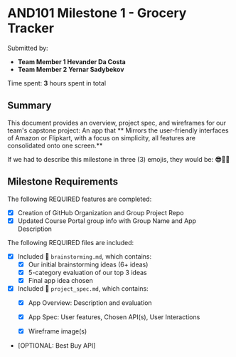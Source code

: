 <!-- (This is a comment) INSTRUCTIONS: Go through this page and fill out any **bolded** entries with their correct values.-->

# AND101 Milestone 1 - **Grocery Tracker**

Submitted by:
- **Team Member 1 Hevander Da Costa**
- **Team Member 2 Yernar Sadybekov**


Time spent: **3** hours spent in total

## Summary

This document provides an overview, project spec, and wireframes for our team's capstone project: An app that ** Mirrors the user-friendly interfaces of Amazon or Flipkart, with a focus on simplicity, all features are consolidated onto one screen.**

If we had to describe this milestone in three (3) emojis, they would be: **😎🫡🤠**

## Milestone Requirements

<!-- Please be sure to change the [ ] to [x] for any features you completed.  If a feature is not checked [x], you might miss the points for that item! -->

The following REQUIRED features are completed:

- [x] Creation of GitHub Organization and Group Project Repo
- [x] Updated Course Portal group info with Group Name and App Description

The following REQUIRED files are included:

- [x] Included 📄 `brainstorming.md`, which contains:
  - [x] Our initial brainstorming ideas (6+ ideas)
  - [x] 5-category evaluation of our top 3 ideas
  - [x] Final app idea chosen
- [x] Included 📄 `project_spec.md`, which contains:
  - [x] App Overview: Description and evaluation
  - [x] App Spec: User features, Chosen API(s), User Interactions
  - [x] Wireframe image(s)


- [OPTIONAL: Best Buy API]
